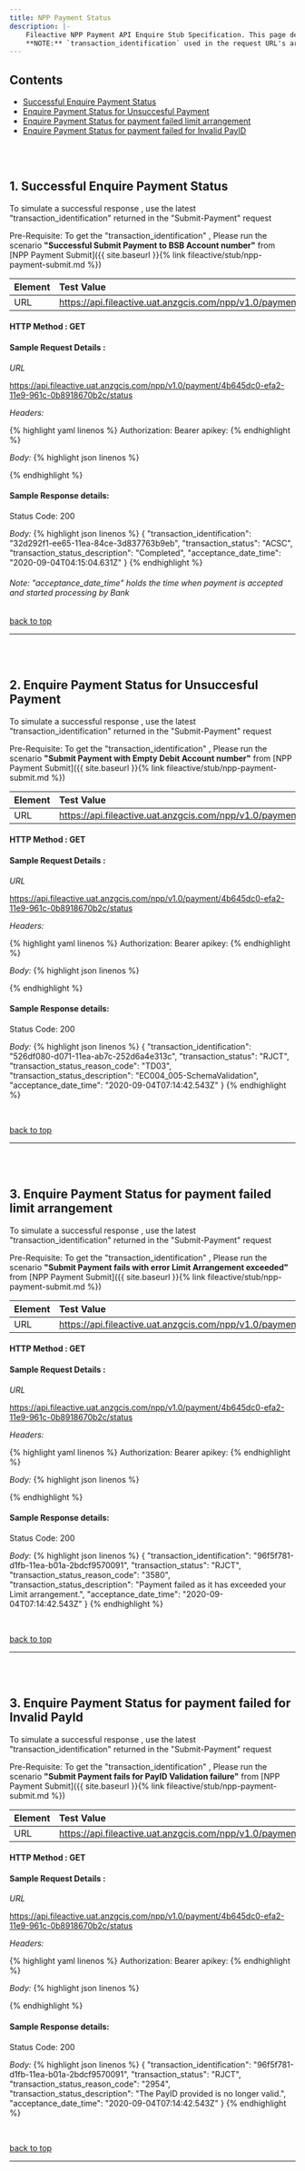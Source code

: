 ```yaml
---
title: NPP Payment Status
description: |-
    Fileactive NPP Payment API Enquire Stub Specification. This page details the Fileactive NPP Payment API Status enquiry request and the relevant responses.
    **NOTE:** `transaction_identification` used in the request URL's are to be retrieved from the "Submit-Payment" response 'Location' header.
---
```


<!--page content-->

<a name="top"></a>

## Contents
- [Successful Enquire Payment Status](#success-paymentstatus)
- [Enquire Payment Status for Unsuccesful Payment](#RJCT-paymentstatus)
- [Enquire Payment Status for payment failed limit arrangement](#RJCT-paymentstatus-limitexceeded) 
- [Enquire Payment Status for payment failed for Invalid PayID](#RJCT-paymentstatus-invalidpayid) 

<br/>
<br/>


<a name="success-paymentstatus"></a>
## 1. Successful Enquire Payment Status

To simulate a successful response , use the latest "transaction_identification" returned in the "Submit-Payment" request

Pre-Requisite: To get the "transaction_identification" , Please run the scenario **"Successful Submit Payment to BSB Account number"** from [NPP Payment Submit]({{ site.baseurl }}{% link fileactive/stub/npp-payment-submit.md %})


| Element | Test Value                                                                                  |
|:--------|:--------------------------------------------------------------------------------------------|
| URL     | https://api.fileactive.uat.anzgcis.com/npp/v1.0/payment/{transaction_identification}/status |

#### **HTTP Method : __GET__**

#### **Sample Request Details :**

*URL*

https://api.fileactive.uat.anzgcis.com/npp/v1.0/payment/4b645dc0-efa2-11e9-961c-0b8918670b2c/status

*Headers:*

{% highlight yaml linenos %}
Authorization: Bearer <Access Token>
apikey: <apikey>
{% endhighlight %}

*Body:*
{% highlight json linenos %}

{% endhighlight %}

#### **Sample Response details:**

Status Code: 200

*Body:*
{% highlight json linenos %}
 {
   "transaction_identification": "32d292f1-ee65-11ea-84ce-3d837763b9eb",
   "transaction_status": "ACSC",
   "transaction_status_description": "Completed",
   "acceptance_date_time": "2020-09-04T04:15:04.631Z"
 }
{% endhighlight %}

###### Note: "acceptance_date_time" holds the time when payment is accepted and started processing by Bank

[back to top](#top)

---
<br/>
<br/>

<a name="RJCT-paymentstatus"></a>
## 2. Enquire Payment Status for Unsuccesful Payment


To simulate a successful response , use the latest "transaction_identification" returned in the "Submit-Payment" request

Pre-Requisite: To get the "transaction_identification" , Please run the scenario **"Submit Payment with Empty Debit Account number"** from [NPP Payment Submit]({{ site.baseurl }}{% link fileactive/stub/npp-payment-submit.md %})


| Element | Test Value                                                                                  |
|:--------|:--------------------------------------------------------------------------------------------|
| URL     | https://api.fileactive.uat.anzgcis.com/npp/v1.0/payment/{transaction_identification}/status |

#### **HTTP Method : __GET__**

#### **Sample Request Details :**

*URL*

https://api.fileactive.uat.anzgcis.com/npp/v1.0/payment/4b645dc0-efa2-11e9-961c-0b8918670b2c/status

*Headers:*

{% highlight yaml linenos %}
  Authorization: Bearer <Access Token>
  apikey: <apikey>
{% endhighlight %}

*Body:*
{% highlight json linenos %}

{% endhighlight %}

#### **Sample Response details:**

Status Code: 200

*Body:*
{% highlight json linenos %}
  {
   "transaction_identification": "526df080-d071-11ea-ab7c-252d6a4e313c",
   "transaction_status": "RJCT",
   "transaction_status_reason_code": "TD03",
   "transaction_status_description": "EC004_005-SchemaValidation",
   "acceptance_date_time": "2020-09-04T07:14:42.543Z"
 }
{% endhighlight %}

<br/>

[back to top](#top)

---
<br/>
<br/>

<a name="RJCT-paymentstatus-limitexceeded"></a>
## 3. Enquire Payment Status for payment failed limit arrangement


To simulate a successful response , use the latest "transaction_identification" returned in the "Submit-Payment" request

Pre-Requisite: To get the "transaction_identification" , Please run the scenario **"Submit Payment fails with error Limit Arrangement exceeded"** from [NPP Payment Submit]({{ site.baseurl }}{% link fileactive/stub/npp-payment-submit.md %})


| Element | Test Value                                                                                  |
|:--------|:--------------------------------------------------------------------------------------------|
| URL     | https://api.fileactive.uat.anzgcis.com/npp/v1.0/payment/{transaction_identification}/status |

#### **HTTP Method : __GET__**

#### **Sample Request Details :**

*URL*

https://api.fileactive.uat.anzgcis.com/npp/v1.0/payment/4b645dc0-efa2-11e9-961c-0b8918670b2c/status

*Headers:*

{% highlight yaml linenos %}
  Authorization: Bearer <Access Token>
  apikey: <apikey>
{% endhighlight %}

*Body:*
{% highlight json linenos %}

{% endhighlight %}

#### **Sample Response details:**

Status Code: 200

*Body:*
{% highlight json linenos %}
     {
      "transaction_identification": "96f5f781-d1fb-11ea-b01a-2bdcf9570091",
      "transaction_status": "RJCT",
      "transaction_status_reason_code": "3580",
      "transaction_status_description": "Payment failed as it has exceeded your Limit arrangement.",
      "acceptance_date_time": "2020-09-04T07:14:42.543Z"
     }
{% endhighlight %}

<br/>

[back to top](#top)

---
<br/>
<br/>

<a name="RJCT-paymentstatus-invalidpayid"></a>
## 3. Enquire Payment Status for payment failed for Invalid PayId


To simulate a successful response , use the latest "transaction_identification" returned in the "Submit-Payment" request

Pre-Requisite: To get the "transaction_identification" , Please run the scenario **"Submit Payment fails for PayID Validation failure"** from [NPP Payment Submit]({{ site.baseurl }}{% link fileactive/stub/npp-payment-submit.md %})


| Element | Test Value                                                                                  |
|:--------|:--------------------------------------------------------------------------------------------|
| URL     | https://api.fileactive.uat.anzgcis.com/npp/v1.0/payment/{transaction_identification}/status |

#### **HTTP Method : __GET__**

#### **Sample Request Details :**

*URL*

https://api.fileactive.uat.anzgcis.com/npp/v1.0/payment/4b645dc0-efa2-11e9-961c-0b8918670b2c/status

*Headers:*

{% highlight yaml linenos %}
  Authorization: Bearer <Access Token>
  apikey: <apikey>
{% endhighlight %}

*Body:*
{% highlight json linenos %}

{% endhighlight %}

#### **Sample Response details:**

Status Code: 200

*Body:*
{% highlight json linenos %}
     {
      "transaction_identification": "96f5f781-d1fb-11ea-b01a-2bdcf9570091",
      "transaction_status": "RJCT",
      "transaction_status_reason_code": "2954",
      "transaction_status_description": "The PayID provided is no longer valid.",
      "acceptance_date_time": "2020-09-04T07:14:42.543Z"
     }
{% endhighlight %}

<br/>

[back to top](#top)

---
